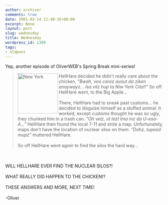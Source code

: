```yaml
---
author: archiver
comments: true
date: 2001-03-14 21:40:16+00:00
excerpt: None
layout: post
slug: wednesday
title: Wednesday
wordpress_id: 1399
tags:
- oldpost
---
```


Yep, another episode of OliverWEB's Spring Break mini-series!

> <img src="http://www.oliverweb.com/stuff/newyork.gif" width="128" height="128" alt="New York" align="left">HellHare decided he didn't really care about the chicken, <i>"Bwah, voo carez avout da ziken anaywayz... Isa vilz hup ta Niw Yerk Cita!!"</i> So off HellHare went, to the Big Apple...<br /><br />There, HellHare had to sneak past customs... he decided to disguise himself as a stuffed animal. It worked, except customs thought he was so ugly, they chunked him in a trash can. <i>"Oh velz, ut lezt Ima inz da U-esa-A..."</i> HellHare then found the local 7-11 and stole a map. Unfortunately, maps don't have the location of nuclear silos on them. <i>"Dohz, tupeed mupz"</i> muttered HellHare.<br /><br />So off HellHare went <i>again</i> to find the silos the hard way...

<br /><br />WILL HELLHARE EVER FIND THE NUCLEAR SILOS?!<br /><br />WHAT REALLY DID HAPPEN TO THE CHICKEN!?<br /><br />THESE ANSWERS AND MORE, NEXT TIME!<br /><br />-Oliver